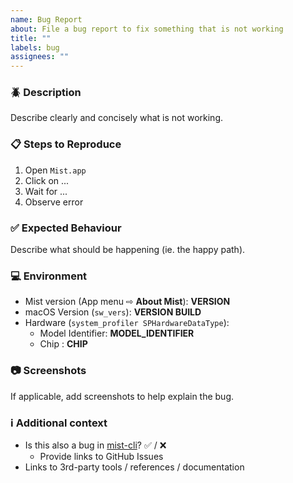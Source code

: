 ```yaml
---
name: Bug Report
about: File a bug report to fix something that is not working
title: ""
labels: bug
assignees: ""
---
```


### :beetle: Description

Describe clearly and concisely what is not working.

### :clipboard: Steps to Reproduce

1. Open `Mist.app`
1. Click on ...
1. Wait for ...
1. Observe error

### :white_check_mark: Expected Behaviour

Describe what should be happening (ie. the happy path).

### :computer: Environment

- Mist version (App menu ⇨ **About Mist**): **VERSION**
- macOS Version (`sw_vers`): **VERSION BUILD**
- Hardware (`system_profiler SPHardwareDataType`):
  - Model Identifier: **MODEL_IDENTIFIER**
  - Chip : **CHIP**

### :camera: Screenshots

If applicable, add screenshots to help explain the bug.

### :information_source: Additional context

- Is this also a bug in [mist-cli](https://github.com/ninxsoft/mist-cli)? :white_check_mark: / :x:
  - Provide links to GitHub Issues
- Links to 3rd-party tools / references / documentation
